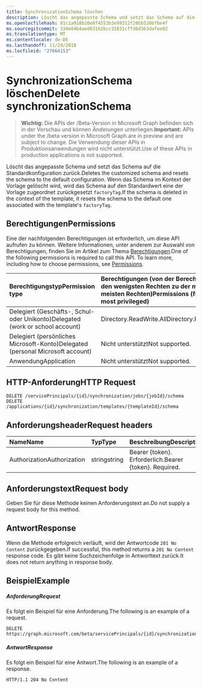 ```yaml
---
title: SynchronizationSchema löschen
description: Löscht das angepasste Schema und setzt das Schema auf die Standardkonfiguration zurück. Wenn das Schema im Kontext der Vorlage gelöscht wird, wird das Schema auf den Standardwert eine der Vorlage zugeordnet zurückgesetzt `factoryTag`.
ms.openlocfilehash: 81c1a918b10e8f4553b3e99312f20bb538bfbe4f
ms.sourcegitcommit: 334e84b4aed63162bcc31831cffd6d363dafee02
ms.translationtype: MT
ms.contentlocale: de-DE
ms.lasthandoff: 11/29/2018
ms.locfileid: "27064153"
---
```

# <a name="delete-synchronizationschema"></a><span data-ttu-id="6bc7b-104">SynchronizationSchema löschen</span><span class="sxs-lookup"><span data-stu-id="6bc7b-104">Delete synchronizationSchema</span></span>

> <span data-ttu-id="6bc7b-105">**Wichtig:** Die APIs der /Beta-Version in Microsoft Graph befinden sich in der Vorschau und können Änderungen unterliegen.</span><span class="sxs-lookup"><span data-stu-id="6bc7b-105">**Important:** APIs under the /beta version in Microsoft Graph are in preview and are subject to change.</span></span> <span data-ttu-id="6bc7b-106">Die Verwendung dieser APIs in Produktionsanwendungen wird nicht unterstützt.</span><span class="sxs-lookup"><span data-stu-id="6bc7b-106">Use of these APIs in production applications is not supported.</span></span>

<span data-ttu-id="6bc7b-107">Löscht das angepasste Schema und setzt das Schema auf die Standardkonfiguration zurück.</span><span class="sxs-lookup"><span data-stu-id="6bc7b-107">Deletes the customized schema and resets the schema to the default configuration.</span></span> <span data-ttu-id="6bc7b-108">Wenn das Schema im Kontext der Vorlage gelöscht wird, wird das Schema auf den Standardwert eine der Vorlage zugeordnet zurückgesetzt `factoryTag`.</span><span class="sxs-lookup"><span data-stu-id="6bc7b-108">If the schema is deleted in the context of the template, it resets the schema to the default one associated with the template's `factoryTag`.</span></span>

## <a name="permissions"></a><span data-ttu-id="6bc7b-109">Berechtigungen</span><span class="sxs-lookup"><span data-stu-id="6bc7b-109">Permissions</span></span>
<span data-ttu-id="6bc7b-p104">Eine der nachfolgenden Berechtigungen ist erforderlich, um diese API aufrufen zu können. Weitere Informationen, unter anderem zur Auswahl von Berechtigungen, finden Sie im Artikel zum Thema [Berechtigungen](/graph/permissions-reference).</span><span class="sxs-lookup"><span data-stu-id="6bc7b-p104">One of the following permissions is required to call this API. To learn more, including how to choose permissions, see [Permissions](/graph/permissions-reference).</span></span>

|<span data-ttu-id="6bc7b-112">Berechtigungstyp</span><span class="sxs-lookup"><span data-stu-id="6bc7b-112">Permission type</span></span>                        | <span data-ttu-id="6bc7b-113">Berechtigungen (von der Berechtigung mit den wenigsten Rechten zu der mit den meisten Rechten)</span><span class="sxs-lookup"><span data-stu-id="6bc7b-113">Permissions (from least to most privileged)</span></span>              |
|:--------------------------------------|:---------------------------------------------------------|
|<span data-ttu-id="6bc7b-114">Delegiert (Geschäfts-, Schul- oder Unikonto)</span><span class="sxs-lookup"><span data-stu-id="6bc7b-114">Delegated (work or school account)</span></span>     |<span data-ttu-id="6bc7b-115">Directory.ReadWrite.All</span><span class="sxs-lookup"><span data-stu-id="6bc7b-115">Directory.ReadWrite.All</span></span>  |
|<span data-ttu-id="6bc7b-116">Delegiert (persönliches Microsoft-Konto)</span><span class="sxs-lookup"><span data-stu-id="6bc7b-116">Delegated (personal Microsoft account)</span></span> |<span data-ttu-id="6bc7b-117">Nicht unterstützt</span><span class="sxs-lookup"><span data-stu-id="6bc7b-117">Not supported.</span></span>|
|<span data-ttu-id="6bc7b-118">Anwendung</span><span class="sxs-lookup"><span data-stu-id="6bc7b-118">Application</span></span>                            |<span data-ttu-id="6bc7b-119">Nicht unterstützt</span><span class="sxs-lookup"><span data-stu-id="6bc7b-119">Not supported.</span></span>| 

## <a name="http-request"></a><span data-ttu-id="6bc7b-120">HTTP-Anforderung</span><span class="sxs-lookup"><span data-stu-id="6bc7b-120">HTTP Request</span></span>
<!-- { "blockType": "ignored" } -->
```http
DELETE /servicePrincipals/{id}/synchronization/jobs/{jobId}/schema
DELETE /applications/{id}/synchronization/templates/{templateId}/schema
```

## <a name="request-headers"></a><span data-ttu-id="6bc7b-121">Anforderungsheader</span><span class="sxs-lookup"><span data-stu-id="6bc7b-121">Request headers</span></span>

| <span data-ttu-id="6bc7b-122">Name</span><span class="sxs-lookup"><span data-stu-id="6bc7b-122">Name</span></span>           | <span data-ttu-id="6bc7b-123">Typ</span><span class="sxs-lookup"><span data-stu-id="6bc7b-123">Type</span></span>    | <span data-ttu-id="6bc7b-124">Beschreibung</span><span class="sxs-lookup"><span data-stu-id="6bc7b-124">Description</span></span>|
|:---------------|:--------|:-----------|
| <span data-ttu-id="6bc7b-125">Authorization</span><span class="sxs-lookup"><span data-stu-id="6bc7b-125">Authorization</span></span>  | <span data-ttu-id="6bc7b-126">string</span><span class="sxs-lookup"><span data-stu-id="6bc7b-126">string</span></span>  | <span data-ttu-id="6bc7b-p105">Bearer {token}. Erforderlich.</span><span class="sxs-lookup"><span data-stu-id="6bc7b-p105">Bearer {token}. Required.</span></span> |

## <a name="request-body"></a><span data-ttu-id="6bc7b-129">Anforderungstext</span><span class="sxs-lookup"><span data-stu-id="6bc7b-129">Request body</span></span>

<span data-ttu-id="6bc7b-130">Geben Sie für diese Methode keinen Anforderungstext an.</span><span class="sxs-lookup"><span data-stu-id="6bc7b-130">Do not supply a request body for this method.</span></span>

## <a name="response"></a><span data-ttu-id="6bc7b-131">Antwort</span><span class="sxs-lookup"><span data-stu-id="6bc7b-131">Response</span></span>

<span data-ttu-id="6bc7b-132">Wenn die Methode erfolgreich verläuft, wird der Antwortcode `201 No Content` zurückgegeben.</span><span class="sxs-lookup"><span data-stu-id="6bc7b-132">If successful, this method returns a `201 No Content` response code.</span></span> <span data-ttu-id="6bc7b-133">Es gibt keine Suchzeichenfolge in Antworttext zurück.</span><span class="sxs-lookup"><span data-stu-id="6bc7b-133">It does not return anything in response body.</span></span>

## <a name="example"></a><span data-ttu-id="6bc7b-134">Beispiel</span><span class="sxs-lookup"><span data-stu-id="6bc7b-134">Example</span></span>

##### <a name="request"></a><span data-ttu-id="6bc7b-135">Anforderung</span><span class="sxs-lookup"><span data-stu-id="6bc7b-135">Request</span></span>
<span data-ttu-id="6bc7b-136">Es folgt ein Beispiel für eine Anforderung.</span><span class="sxs-lookup"><span data-stu-id="6bc7b-136">The following is an example of a request.</span></span>

```http
DELETE https://graph.microsoft.com/beta/servicePrincipals/{id}/synchronization/jobs/{jobId}/schema
```

##### <a name="response"></a><span data-ttu-id="6bc7b-137">Antwort</span><span class="sxs-lookup"><span data-stu-id="6bc7b-137">Response</span></span>
<span data-ttu-id="6bc7b-138">Es folgt ein Beispiel für eine Antwort.</span><span class="sxs-lookup"><span data-stu-id="6bc7b-138">The following is an example of a response.</span></span>
<!-- {
  "blockType": "response",
  "truncated": true
} -->
```http
HTTP/1.1 204 No Content
```

<!-- uuid: 8fcb5dbc-d5aa-4681-8e31-b001d5168d79
2015-10-25 14:57:30 UTC -->
<!-- {
  "type": "#page.annotation",
  "description": "Delete synchronizationSchema",
  "keywords": "",
  "section": "documentation",
  "tocPath": ""
}-->
